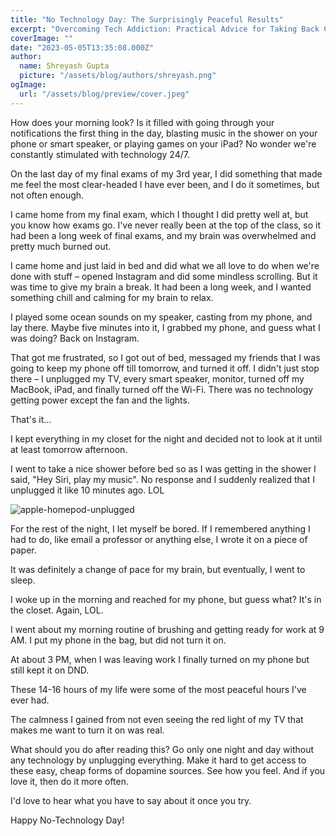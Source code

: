 ```yaml
---
title: "No Technology Day: The Surprisingly Peaceful Results"
excerpt: "Overcoming Tech Addiction: Practical Advice for Taking Back Control"
coverImage: ""
date: "2023-05-05T13:35:08.000Z"
author:
  name: Shreyash Gupta
  picture: "/assets/blog/authors/shreyash.png"
ogImage:
  url: "/assets/blog/preview/cover.jpeg"
---
```


How does your morning look? Is it filled with going through your notifications the first thing in the day, blasting music in the shower on your phone or smart speaker, or playing games on your iPad? No wonder we're constantly stimulated with technology 24/7.

On the last day of my final exams of my 3rd year, I did something that made me feel the most clear-headed I have ever been, and I do it sometimes, but not often enough.

I came home from my final exam, which I thought I did pretty well at, but you know how exams go. I've never really been at the top of the class, so it had been a long week of final exams, and my brain was overwhelmed and pretty much burned out.

I came home and just laid in bed and did what we all love to do when we're done with stuff – opened Instagram and did some mindless scrolling. But it was time to give my brain a break. It had been a long week, and I wanted something chill and calming for my brain to relax.

I played some ocean sounds on my speaker, casting from my phone, and lay there. Maybe five minutes into it, I grabbed my phone, and guess what I was doing? Back on Instagram.

That got me frustrated, so I got out of bed, messaged my friends that I was going to keep my phone off till tomorrow, and turned it off. I didn't just stop there – I unplugged my TV, every smart speaker, monitor, turned off my MacBook, iPad, and finally turned off the Wi-Fi. There was no technology getting power except the fan and the lights.

That's it…

I kept everything in my closet for the night and decided not to look at it until at least tomorrow afternoon.

I went to take a nice shower before bed so as I was getting in the shower I said, "Hey Siri, play my music". No response and I suddenly realized that I unplugged it like 10 minutes ago. LOL

![apple-homepod-unplugged](/images/blogs-images-optimized/apple-homepod-unplugged.webp)

For the rest of the night, I let myself be bored. If I remembered anything I had to do, like email a professor or anything else, I wrote it on a piece of paper.

It was definitely a change of pace for my brain, but eventually, I went to sleep.

I woke up in the morning and reached for my phone, but guess what? It's in the closet. Again, LOL.

I went about my morning routine of brushing and getting ready for work at 9 AM. I put my phone in the bag, but did not turn it on.

At about 3 PM, when I was leaving work I finally turned on my phone but still kept it on DND.

These 14-16 hours of my life were some of the most peaceful hours I've ever had.

The calmness I gained from not even seeing the red light of my TV that makes me want to turn it on was real.

What should you do after reading this? Go only one night and day without any technology by unplugging everything. Make it hard to get access to these easy, cheap forms of dopamine sources. See how you feel. And if you love it, then do it more often.

I'd love to hear what you have to say about it once you try.

Happy No-Technology Day! 